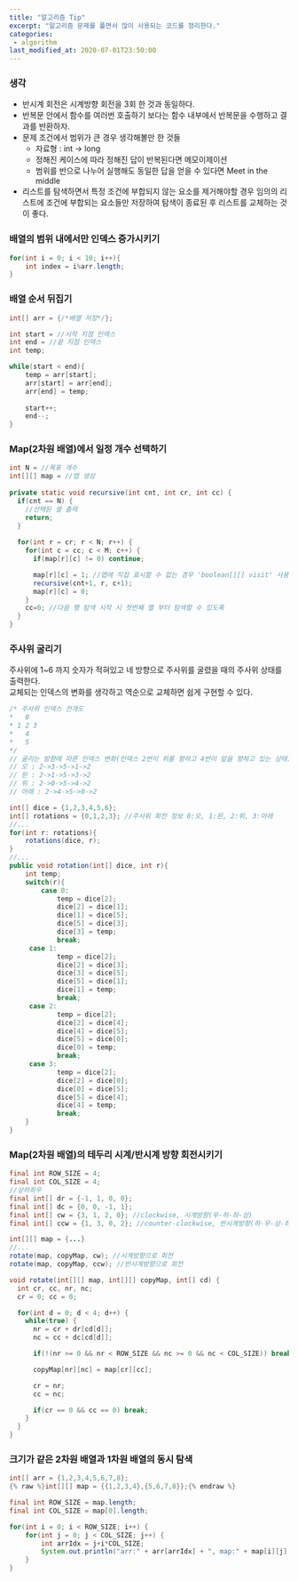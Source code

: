 ```yaml
---
title: "알고리즘 Tip"
excerpt: "알고리즘 문제를 풀면서 많이 사용되는 코드를 정리한다."
categories:
 - algorithm
last_modified_at: 2020-07-01T23:50:00
---
```


### 생각

- 반시계 회전은 시계방향 회전을 3회 한 것과 동일하다.
- 반복문 안에서 함수를 여러번 호출하기 보다는 함수 내부에서 반복문을 수행하고 결과를 반환하자.
- 문제 조건에서 범위가 큰 경우 생각해볼만 한 것들
  - 자료형 : int -> long
  - 정해진 케이스에 따라 정해진 답이 반복된다면 메모이제이션
  - 범위를 반으로 나누어 실행해도 동일한 답을 얻을 수 있다면 Meet in the middle
- 리스트를 탐색하면서 특정 조건에 부합되지 않는 요소를 제거해야할 경우 임의의 리스트에 조건에 부합되는 요소들만 저장하여 탐색이 종료된 후 리스트를 교체하는 것이 좋다.



### 배열의 범위 내에서만 인덱스 증가시키기

```java
for(int i = 0; i < 10; i++){
    int index = i%arr.length;
}
```



### 배열 순서 뒤집기

```java
int[] arr = {/*배열 저장*/};

int start = //시작 지점 인덱스
int end = //끝 지점 인덱스
int temp;

while(start < end){
    temp = arr[start];
    arr[start] = arr[end];
    arr[end] = temp;
    
    start++;
    end--;
}
```



### Map(2차원 배열)에서 일정 개수 선택하기

```java
int N = //목표 개수
int[][] map = //맵 생성
  
private static void recursive(int cnt, int cr, int cc) {
  if(cnt == N) {
    //선택된 셀 출력
    return;
  }
		  
  for(int r = cr; r < N; r++) {
    for(int c = cc; c < M; c++) {
      if(map[r][c] != 0) continue;

      map[r][c] = 1; //맵에 직접 표시할 수 없는 경우 'boolean[][] visit' 사용
      recursive(cnt+1, r, c+1);
      map[r][c] = 0;
    }
    cc=0; //다음 행 탐색 시작 시 첫번째 열 부터 탐색할 수 있도록
  }
}
```



### 주사위 굴리기

주사위에 1~6 까지 숫자가 적혀있고 네 방향으로 주사위를 굴렸을 때의 주사위 상태를 출력한다.   
교체되는 인덱스의 변화를 생각하고 역순으로 교체하면 쉽게 구현할 수 있다.

```java
/* 주사위 인덱스 전개도
*   0
* 1 2 3
*   4
*   5
*/
// 굴리는 방향에 따른 인덱스 변화(인덱스 2번이 위를 향하고 4번이 앞을 향하고 있는 상태)
// 오 : 2->3->5->1->2
// 왼 : 2->1->5->3->2
// 위 : 2->0->5->4->2
// 아래 : 2->4->5->0->2

int[] dice = {1,2,3,4,5,6};
int[] rotations = {0,1,2,3}; //주사위 회전 정보 0:오, 1:왼, 2:위, 3:아래
//...
for(int r: rotations){
    rotations(dice, r);
}
//...
public void rotation(int[] dice, int r){
    int temp;
    switch(r){
        case 0:
            temp = dice[2];
            dice[2] = dice[1];
            dice[1] = dice[5];
            dice[5] = dice[3];
            dice[3] = temp;
            break;
     case 1:
            temp = dice[2];
            dice[2] = dice[3];
            dice[3] = dice[5];
            dice[5] = dice[1];
            dice[1] = temp;
            break;
     case 2:
            temp = dice[2];
            dice[2] = dice[4];
            dice[4] = dice[5];
            dice[5] = dice[0];
            dice[0] = temp;
            break;
     case 3:
            temp = dice[2];
            dice[2] = dice[0];
            dice[0] = dice[5];
            dice[5] = dice[4];
            dice[4] = temp;
            break;
    }
}
```



### Map(2차원 배열)의 테두리 시계/반시계 방향 회전시키기

```java
final int ROW_SIZE = 4;
final int COL_SIZE = 4;
//상하좌우
final int[] dr = {-1, 1, 0, 0};
final int[] dc = {0, 0, -1, 1};
final int[] cw = {3, 1, 2, 0}; //clockwise, 시계방향(우-하-좌-상)
final int[] ccw = {1, 3, 0, 2}; //counter-clockwise, 반시계방향(하-우-상-좌)

int[][] map = {...}
//...
rotate(map, copyMap, cw); //시계방향으로 회전
rotate(map, copyMap, ccw); //반시계방향으로 회전

void rotate(int[][] map, int[][] copyMap, int[] cd) {
  int cr, cc, nr, nc;
  cr = 0; cc = 0;

  for(int d = 0; d < 4; d++) {
    while(true) {
      nr = cr + dr[cd[d]];
      nc = cc + dc[cd[d]];

      if(!(nr >= 0 && nr < ROW_SIZE && nc >= 0 && nc < COL_SIZE)) break;

      copyMap[nr][nc] = map[cr][cc];

      cr = nr;
      cc = nc;

      if(cr == 0 && cc == 0) break;
    }
  }
}
```



### 크기가 같은 2차원 배열과 1차원 배열의 동시 탐색

```java
int[] arr = {1,2,3,4,5,6,7,8};
{% raw %}int[][] map = {{1,2,3,4},{5,6,7,8}};{% endraw %}

final int ROW_SIZE = map.length;
final int COL_SIZE = map[0].length;

for(int i = 0; i < ROW_SIZE; i++) {
    for(int j = 0; j < COL_SIZE; j++) {
        int arrIdx = j+i*COL_SIZE;
        System.out.println("arr:" + arr[arrIdx] + ", map:" + map[i][j]);
    }
}
```

